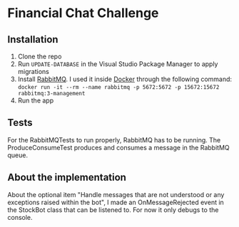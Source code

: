 # Financial Chat Challenge

## Installation

1. Clone the repo
2. Run `UPDATE-DATABASE` in the Visual Studio Package Manager to apply migrations
3. Install [RabbitMQ](https://www.rabbitmq.com/). I used it inside [Docker](https://www.docker.com/) through the following command: `docker run -it --rm --name rabbitmq -p 5672:5672 -p 15672:15672 rabbitmq:3-management
`
4. Run the app

## Tests

For the RabbitMQTests to run properly, RabbitMQ has to be running. The ProduceConsumeTest produces and consumes a message in the RabbitMQ queue.

## About the implementation

About the optional item "Handle messages that are not understood or any exceptions raised within the bot", I made an OnMessageRejected event in the StockBot class that can be listened to. For now it only debugs to the console.
